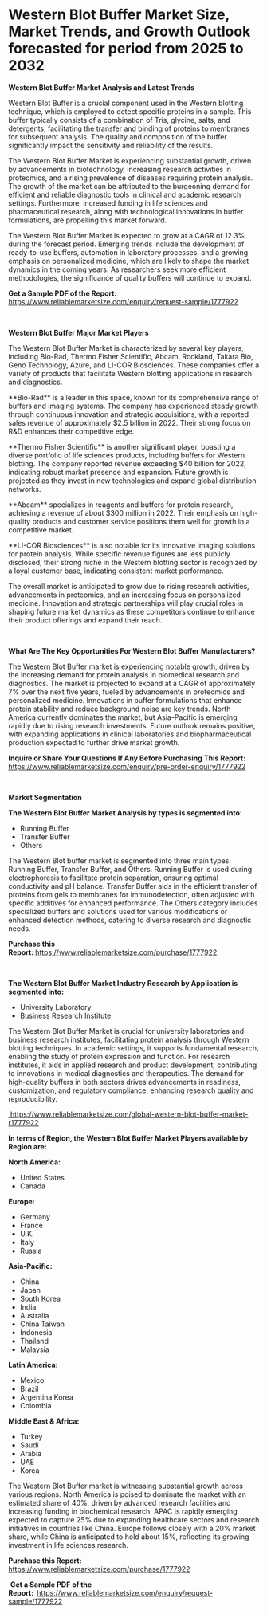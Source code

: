 <p><h1>Western Blot Buffer Market Size, Market Trends, and Growth Outlook forecasted for period from 2025 to 2032</h1></p><p><strong>Western Blot Buffer Market Analysis and Latest Trends</strong></p>
<p><p>Western Blot Buffer is a crucial component used in the Western blotting technique, which is employed to detect specific proteins in a sample. This buffer typically consists of a combination of Tris, glycine, salts, and detergents, facilitating the transfer and binding of proteins to membranes for subsequent analysis. The quality and composition of the buffer significantly impact the sensitivity and reliability of the results.</p><p>The Western Blot Buffer Market is experiencing substantial growth, driven by advancements in biotechnology, increasing research activities in proteomics, and a rising prevalence of diseases requiring protein analysis. The growth of the market can be attributed to the burgeoning demand for efficient and reliable diagnostic tools in clinical and academic research settings. Furthermore, increased funding in life sciences and pharmaceutical research, along with technological innovations in buffer formulations, are propelling this market forward.</p><p>The Western Blot Buffer Market is expected to grow at a CAGR of 12.3% during the forecast period. Emerging trends include the development of ready-to-use buffers, automation in laboratory processes, and a growing emphasis on personalized medicine, which are likely to shape the market dynamics in the coming years. As researchers seek more efficient methodologies, the significance of quality buffers will continue to expand.</p></p>
<p><strong>Get a Sample PDF of the Report:&nbsp;</strong> <a href="https://www.reliablemarketsize.com/enquiry/request-sample/1777922?utm_campaign=2955&utm_medium=2&utm_source=Github&utm_content=ia&utm_term=13042025&utm_id=western-blot-buffer">https://www.reliablemarketsize.com/enquiry/request-sample/1777922</a></p>
<p>&nbsp;</p>
<p><strong>Western Blot Buffer Major Market Players</strong></p>
<p><p>The Western Blot Buffer Market is characterized by several key players, including Bio-Rad, Thermo Fisher Scientific, Abcam, Rockland, Takara Bio, Geno Technology, Azure, and LI-COR Biosciences. These companies offer a variety of products that facilitate Western blotting applications in research and diagnostics.</p><p>**Bio-Rad** is a leader in this space, known for its comprehensive range of buffers and imaging systems. The company has experienced steady growth through continuous innovation and strategic acquisitions, with a reported sales revenue of approximately $2.5 billion in 2022. Their strong focus on R&D enhances their competitive edge.</p><p>**Thermo Fisher Scientific** is another significant player, boasting a diverse portfolio of life sciences products, including buffers for Western blotting. The company reported revenue exceeding $40 billion for 2022, indicating robust market presence and expansion. Future growth is projected as they invest in new technologies and expand global distribution networks.</p><p>**Abcam** specializes in reagents and buffers for protein research, achieving a revenue of about $300 million in 2022. Their emphasis on high-quality products and customer service positions them well for growth in a competitive market.</p><p>**LI-COR Biosciences** is also notable for its innovative imaging solutions for protein analysis. While specific revenue figures are less publicly disclosed, their strong niche in the Western blotting sector is recognized by a loyal customer base, indicating consistent market performance.</p><p>The overall market is anticipated to grow due to rising research activities, advancements in proteomics, and an increasing focus on personalized medicine. Innovation and strategic partnerships will play crucial roles in shaping future market dynamics as these competitors continue to enhance their product offerings and expand their reach.</p></p>
<p>&nbsp;</p>
<p><strong>What Are The Key Opportunities For Western Blot Buffer Manufacturers?</strong></p>
<p><p>The Western Blot Buffer market is experiencing notable growth, driven by the increasing demand for protein analysis in biomedical research and diagnostics. The market is projected to expand at a CAGR of approximately 7% over the next five years, fueled by advancements in proteomics and personalized medicine. Innovations in buffer formulations that enhance protein stability and reduce background noise are key trends. North America currently dominates the market, but Asia-Pacific is emerging rapidly due to rising research investments. Future outlook remains positive, with expanding applications in clinical laboratories and biopharmaceutical production expected to further drive market growth.</p></p>
<p><strong>Inquire or Share Your Questions If Any Before Purchasing This Report:</strong> <a href="https://www.reliablemarketsize.com/enquiry/pre-order-enquiry/1777922?utm_campaign=2955&utm_medium=2&utm_source=Github&utm_content=ia&utm_term=13042025&utm_id=western-blot-buffer">https://www.reliablemarketsize.com/enquiry/pre-order-enquiry/1777922</a></p>
<p>&nbsp;</p>
<p><strong>Market Segmentation</strong></p>
<p><strong>The Western Blot Buffer Market Analysis by types is segmented into:</strong></p>
<p><ul><li>Running Buffer</li><li>Transfer Buffer</li><li>Others</li></ul></p>
<p><p>The Western Blot buffer market is segmented into three main types: Running Buffer, Transfer Buffer, and Others. Running Buffer is used during electrophoresis to facilitate protein separation, ensuring optimal conductivity and pH balance. Transfer Buffer aids in the efficient transfer of proteins from gels to membranes for immunodetection, often adjusted with specific additives for enhanced performance. The Others category includes specialized buffers and solutions used for various modifications or enhanced detection methods, catering to diverse research and diagnostic needs.</p></p>
<p><strong>Purchase this Report:&nbsp;</strong><a href="https://www.reliablemarketsize.com/purchase/1777922?utm_campaign=2955&utm_medium=2&utm_source=Github&utm_content=ia&utm_term=13042025&utm_id=western-blot-buffer">https://www.reliablemarketsize.com/purchase/1777922</a></p>
<p>&nbsp;</p>
<p><strong>The Western Blot Buffer Market Industry Research by Application is segmented into:</strong></p>
<p><ul><li>University Laboratory</li><li>Business Research Institute</li></ul></p>
<p><p>The Western Blot Buffer Market is crucial for university laboratories and business research institutes, facilitating protein analysis through Western blotting techniques. In academic settings, it supports fundamental research, enabling the study of protein expression and function. For research institutes, it aids in applied research and product development, contributing to innovations in medical diagnostics and therapeutics. The demand for high-quality buffers in both sectors drives advancements in readiness, customization, and regulatory compliance, enhancing research quality and reproducibility.</p></p>
<p><a href="https://www.reliablemarketsize.com/global-western-blot-buffer-market-r1777922?utm_campaign=2955&utm_medium=2&utm_source=Github&utm_content=ia&utm_term=13042025&utm_id=western-blot-buffer">&nbsp;https://www.reliablemarketsize.com/global-western-blot-buffer-market-r1777922</a></p>
<p><strong>In terms of Region, the Western Blot Buffer Market Players available by Region are:</strong></p>
<p>
    <p> <strong> North America: </strong>
        <ul>
            <li>United States</li>
            <li>Canada</li>
        </ul>
        </p> 
    <p> <strong> Europe: </strong>
        <ul>
            <li>Germany</li>
            <li>France</li>
            <li>U.K.</li>
            <li>Italy</li>
            <li>Russia</li>
        </ul>
        </p> 
    <p> <strong> Asia-Pacific: </strong>
        <ul>
            <li>China</li>
            <li>Japan</li>
            <li>South Korea</li>
            <li>India</li>
            <li>Australia</li>
            <li>China Taiwan</li>
            <li>Indonesia</li>
            <li>Thailand</li>
            <li>Malaysia</li>
        </ul>
        </p> 
    <p> <strong> Latin America: </strong>
        <ul>
            <li>Mexico</li>
            <li>Brazil</li>
            <li>Argentina Korea</li>
            <li>Colombia</li>
        </ul>
        </p> 
    <p> <strong> Middle East & Africa: </strong>
        <ul>
            <li>Turkey</li>
            <li>Saudi</li>
            <li>Arabia</li>
            <li>UAE</li>
            <li>Korea</li>
        </ul>
    </p>
    </p>
<p><p>The Western Blot Buffer market is witnessing substantial growth across various regions. North America is poised to dominate the market with an estimated share of 40%, driven by advanced research facilities and increasing funding in biochemical research. APAC is rapidly emerging, expected to capture 25% due to expanding healthcare sectors and research initiatives in countries like China. Europe follows closely with a 20% market share, while China is anticipated to hold about 15%, reflecting its growing investment in life sciences research.</p></p>
<p><strong>Purchase this Report: </strong><a href="https://www.reliablemarketsize.com/purchase/1777922?utm_campaign=2955&utm_medium=2&utm_source=Github&utm_content=ia&utm_term=13042025&utm_id=western-blot-buffer">https://www.reliablemarketsize.com/purchase/1777922</a></p>
<p>&nbsp;<strong>Get a Sample PDF of the Report:&nbsp;&nbsp;</strong><a href="https://www.reliablemarketsize.com/enquiry/request-sample/1777922?utm_campaign=2955&utm_medium=2&utm_source=Github&utm_content=ia&utm_term=13042025&utm_id=western-blot-buffer">https://www.reliablemarketsize.com/enquiry/request-sample/1777922</a></p>
<p><strong></strong></p>
<p><p></p><p></p><p></p></p>